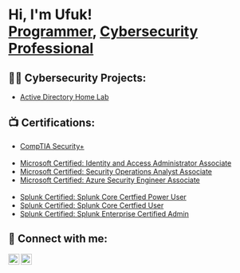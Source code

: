 # <h1>Hi, I'm Ufuk! <br/><a href="https://github.com/Ufuk-Ari">Programmer</a>, <a href="https://www.linkedin.com/in/ufuk-ari/">Cybersecurity Professional</a>

<h2>👨‍💻 Cybersecurity Projects:</h2>


  - [Active Directory Home Lab](https://github.com/joshmadakor1/Algorithms-Practice)

<h2>📺 Certifications:</h2>

- [CompTIA Security+](https://www.credly.com/badges/8380b350-dbfe-4f6e-b8f8-a05337ce424a/linked_in_profile)
<br> <br/>
- [Microsoft Certified: Identity and Access Administrator Associate](https://learn.microsoft.com/api/credentials/share/nb-no/44073711/F8C489A7F34704E0?sharingId=70DC372739FD69D)
- [Microsoft Certified: Security Operations Analyst Associate](https://learn.microsoft.com/api/credentials/share/nb-no/44073711/1187BEF574A87F2E?sharingId=70DC372739FD69D)
- [Microsoft Certified: Azure Security Engineer Associate](https://learn.microsoft.com/api/credentials/share/nb-no/44073711/6A1C7097B012F96A?sharingId=70DC372739FD69D)
<br><br/>
- [Splunk Certified: Splunk Core Certfied Power User](https://www.credly.com/badges/86be0eb8-a45a-47a9-ad1c-141de3180535/linked_in_profile)
- [Splunk Certified: Splunk Core Certfied User](https://www.credly.com/badges/452f3389-d96e-491a-ba8a-23f8e1188c39/linked_in_profile)
- [Splunk Certified: Splunk Enterprise Certified Admin](https://www.credly.com/badges/f11626f0-aeaa-4905-a18a-d491afbe4f61/linked_in_profile)

  
<h2> 🤳 Connect with me:</h2>

[<img align="left" alt="JoshMadakor | Twitter" width="22px" src="https://cdn.jsdelivr.net/npm/simple-icons@v3/icons/facebook.svg" />][facebook]
[<img align="left" alt="JoshMadakor | LinkedIn" width="22px" src="https://cdn.jsdelivr.net/npm/simple-icons@v3/icons/linkedin.svg" />][linkedin]

[Facebook]: https://www.facebook.com/ufuk.ari.10?locale=nb_NO
[linkedin]: https://www.linkedin.com/in/ufuk-ari/

